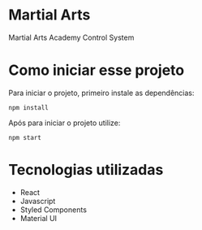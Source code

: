 # Martial Arts

Martial Arts Academy Control System

# Como iniciar esse projeto

Para iniciar o projeto, primeiro instale as dependências:

```
npm install
```

Após para iniciar o projeto utilize:

```
npm start
```

# Tecnologias utilizadas

- React
- Javascript
- Styled Components
- Material UI
